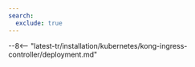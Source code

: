 ```yaml
---
search:
  exclude: true
---
```


[ip-lists-docs]:                   ../../../../user-guides/ip-lists/overview.md
[deployment-platform-docs]:        ../../../../installation/supported-deployment-options.md
[attack-detection-docs]:           ../../../../about-wallarm/protecting-against-attacks.md
[vulnerability-detection-docs]:    ../../../../about-wallarm/detecting-vulnerabilities.md
[api-discovery-docs]:              ../../../../about-wallarm/api-discovery.md
[kong-ing-controller-scheme]:      ../../../../images/waf-installation/kubernetes/kong-ingress-controller/solution-architecture.png
[multitenancy-overview]:           ../../../multi-tenant/overview.md
[applications-docs]:               ../../../../user-guides/settings/applications.md
[custom-blocking-page-docs]:       ../../../../admin-en/configuration-guides/configure-block-page-and-code.md
[create-wallarm-node-img]:         ../../../../images/user-guides/nodes/create-wallarm-node-name-specified.png
[ptrav-attack-docs]:               ../../../../attacks-vulns-list.md#path-traversal
[attacks-in-ui-image]:             ../../../../images/admin-guides/test-attacks-quickstart.png
[available-filtration-modes-docs]: ../../../../admin-en/configure-wallarm-mode.md#available-filtration-modes

--8<-- "latest-tr/installation/kubernetes/kong-ingress-controller/deployment.md"